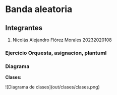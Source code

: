 # Banda aleatoria
## Integrantes
1. Nicolás Alejandro Flórez Morales 20232020108
### Ejercicio Orquesta, asignacion, plantuml
### Diagrama
__Clases:__

<div>
<p style = 'image-align:center;'>
![Diagrama de clases](out/clases/clases.png)
